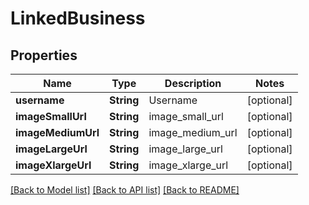 # LinkedBusiness

## Properties
Name | Type | Description | Notes
------------ | ------------- | ------------- | -------------
**username** | **String** | Username | [optional] 
**imageSmallUrl** | **String** | image_small_url | [optional] 
**imageMediumUrl** | **String** | image_medium_url | [optional] 
**imageLargeUrl** | **String** | image_large_url | [optional] 
**imageXlargeUrl** | **String** | image_xlarge_url | [optional] 

[[Back to Model list]](../README.md#documentation-for-models) [[Back to API list]](../README.md#documentation-for-api-endpoints) [[Back to README]](../README.md)


